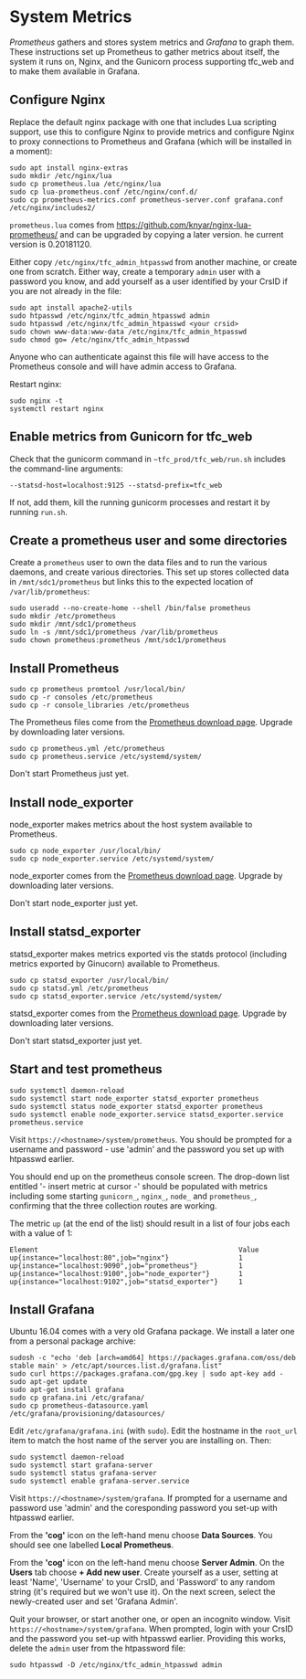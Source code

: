 System Metrics
==============

*Prometheus* gathers and stores system metrics and *Grafana*
to graph them. These instructions set up Prometheus to gather metrics about
itself, the system it runs on, Nginx, and the Gunicorn process supporting
tfc_web and to make them available in Grafana.

Configure Nginx
---------------

Replace the default nginx package with one that includes Lua scripting
support, use this to configure Nginx to provide metrics and configure
Nginx to proxy connections to Prometheus and Grafana (which will be
installed in a moment):

```
sudo apt install nginx-extras
sudo mkdir /etc/nginx/lua
sudo cp prometheus.lua /etc/nginx/lua
sudo cp lua-prometheus.conf /etc/nginx/conf.d/
sudo cp prometheus-metrics.conf prometheus-server.conf grafana.conf /etc/nginx/includes2/
```

`prometheus.lua` comes from https://github.com/knyar/nginx-lua-prometheus/
and can be upgraded by copying a later version. he current version is 0.20181120.

Either copy `/etc/nginx/tfc_admin_htpasswd` from another machine, or
create one from scratch. Either way, create a temporary `admin` user with a
password you know, and add yourself as a user identified by your CrsID
if you are not already in the file:

```
sudo apt install apache2-utils
sudo htpasswd /etc/nginx/tfc_admin_htpasswd admin
sudo htpasswd /etc/nginx/tfc_admin_htpasswd <your crsid>
sudo chown www-data:www-data /etc/nginx/tfc_admin_htpasswd
sudo chmod go= /etc/nginx/tfc_admin_htpasswd
```

Anyone who can authenticate against this file will have access to
the Prometheus console and will have admin access to Grafana.

Restart nginx:

```
sudo nginx -t
systemctl restart nginx
```

Enable metrics from Gunicorn for tfc\_web
-----------------------------------------

Check that the gunicorm command in `~tfc_prod/tfc_web/run.sh` includes the
command-line arguments:

```
--statsd-host=localhost:9125 --statsd-prefix=tfc_web
```

If not, add them, kill the running gunicorm processes and restart it by
running `run.sh`.


Create a prometheus user and some directories
---------------------------------------------

Create a `prometheus` user to own the data files and to run the various
daemons, and create various directories. This set up stores collected data
in `/mnt/sdc1/prometheus` but links this to the expected location of
`/var/lib/prometheus`:

```
sudo useradd --no-create-home --shell /bin/false prometheus
sudo mkdir /etc/prometheus
sudo mkdir /mnt/sdc1/prometheus
sudo ln -s /mnt/sdc1/prometheus /var/lib/prometheus
sudo chown prometheus:prometheus /mnt/sdc1/prometheus
```

Install Prometheus
------------------

```
sudo cp prometheus promtool /usr/local/bin/
sudo cp -r consoles /etc/prometheus
sudo cp -r console_libraries /etc/prometheus
```

The Prometheus files come from the
[Prometheus download page](https://prometheus.io/download/). Upgrade
by downloading later versions.

```
sudo cp prometheus.yml /etc/prometheus
sudo cp prometheus.service /etc/systemd/system/
```

Don't start Prometheus just yet.

Install node_exporter
---------------------

node_exporter makes metrics about the host system available to
Prometheus.

```
sudo cp node_exporter /usr/local/bin/
sudo cp node_exporter.service /etc/systemd/system/
```

node_exporter comes from the
[Prometheus download page](https://prometheus.io/download/). Upgrade
by downloading later versions.

Don't start node_exporter just yet.

Install statsd_exporter
-----------------------

statsd_exporter makes metrics exported vis the statds protocol (including
metrics exported by Ginucorn) available to Prometheus.

```
sudo cp statsd_exporter /usr/local/bin/
sudo cp statsd.yml /etc/prometheus
sudo cp statsd_exporter.service /etc/systemd/system/
```

statsd_exporter comes from the
[Prometheus download page](https://prometheus.io/download/). Upgrade
by downloading later versions.

Don't start statsd_exporter just yet.

Start and test prometheus
-------------------------

```
sudo systemctl daemon-reload
sudo systemctl start node_exporter statsd_exporter prometheus
sudo systemctl status node_exporter statsd_exporter prometheus
sudo systemctl enable node_exporter.service statsd_exporter.service prometheus.service
```

Visit `https://<hostname>/system/prometheus`. You should be prompted for a
username and password - use 'admin' and the password you set up with htpasswd
earlier.

You should end up on the prometheus console screen. The drop-down list
entitled '- insert metric at cursor -' should be populated with metrics
including some starting `gunicorn_`, `nginx_`, `node_` and `prometheus_`,
confirming that the three collection routes are working.

The metric `up` (at the end of the list) should result in a list of four
jobs each with a  value of 1:

```
Element                                                 Value
up{instance="localhost:80",job="nginx"}                 1
up{instance="localhost:9090",job="prometheus"}          1
up{instance="localhost:9100",job="node_exporter"}       1
up{instance="localhost:9102",job="statsd_exporter"}     1
```

Install Grafana
---------------

Ubuntu 16.04 comes with a very old Grafana package. We install a later
one from a personal package archive:

```
sudosh -c "echo 'deb [arch=amd64] https://packages.grafana.com/oss/deb stable main' > /etc/apt/sources.list.d/grafana.list"
sudo curl https://packages.grafana.com/gpg.key | sudo apt-key add -
sudo apt-get update
sudo apt-get install grafana
sudo cp grafana.ini /etc/grafana/
sudo cp prometheus-datasource.yaml /etc/grafana/provisioning/datasources/
```

Edit `/etc/grafana/grafana.ini` (with `sudo`). Edit the hostname in the
`root_url` item to match the host name of the server you are installing on.
Then:

```
sudo systemctl daemon-reload
sudo systemctl start grafana-server
sudo systemctl status grafana-server
sudo systemctl enable grafana-server.service
```

Visit `https://<hostname>/system/grafana`. If prompted for a username
and password use 'admin' and the coresponding password you set-up with
htpasswd earlier.

From the **'cog'** icon on the left-hand menu choose **Data Sources**. You
should see one labelled **Local Prometheus**.

From the **'cog'** icon on the left-hand menu choose **Server Admin**. On the
**Users** tab choose **+ Add new user**. Create yourself as a user, setting
at least 'Name', 'Username' to your CrsID, and 'Password' to any random string
(it's required but we won't use it). On the next screen, select the newly-created
user and set 'Grafana Admin'.

Quit your browser, or start another one, or open an incognito window.
Visit `https://<hostname>/system/grafana`. When prompted, login with your
CrsID and the password you set-up with htpasswd earlier. Providing this works,
delete the `admin` user from the htpassword file:

```
sudo htpasswd -D /etc/nginx/tfc_admin_htpasswd admin
```
